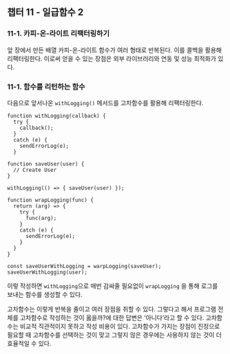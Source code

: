 ## 챕터 11 - 일급함수 2

### 11-1. 카피-온-라이트 리팩터링하기

앞 장에서 만든 배열 카피-온-라이트 함수가 여러 형태로 반복된다. 이를 콜백을 활용해 리팩터링한다. 이로써 얻을 수 있는 장점은 외부 라이브러리와 연동 및 성능 최적화가 있다.

### 11-1. 함수를 리턴하는 함수

다음으로 앞서나온 `withLogging()` 메서드를 고차함수를 활용해 리팩터링한다. 

```tsx
function withLogging(callback) {
  try {
    callback();
  }
  catch (e) {
    sendErrorLog(e);
  }

function saveUser(user) {
  // Create User
}

withLogging(() => { saveUser(user) });
```

```tsx
function wrapLogging(func) {
  return (arg) => {
    try {
      func(arg);
    }
    catch (e) {
      sendErrorLog(e);
    }
  }
}

const saveUserWithLogging = warpLogging(saveUser);
saveUserWithLogging(user);
```

이렇 작성하면 `withLogging`으로 매번  감싸줄 필요없이 `wrapLogging` 을 통해 로그를 보내는 함수를 생성할 수 있다.

고차함수는 이렇게 반복을 줄이고 여러 장점을 취할 수 있다. 그렇다고 해서 프로그램 전체를 고차함수로 작성하는 것이 옳을까?에 대한 답변은 ‘아니다’라고 할 수 있다. 고차함수는 비교적 직관적이지 못하고 작성 비용이 있다. 고차함수가 가지는 장점이 진정으로 필요할 때 고차함수를 선택하는 것이 맞고 그렇지 않은 경우에는 사용하지 않는 것이 더 효율적일 수 있다.
